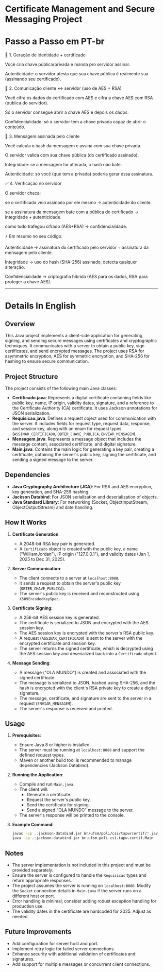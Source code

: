 # Certificate Management and Secure Messaging Project

# Passo a Passo em PT-br

🔑 1. Geração de identidade + certificado

Você cria chave pública/privada e manda pro servidor assinar.

Autenticidade: o servidor atesta que sua chave pública é realmente sua (assinando seu certificado).

🏦 2. Comunicação cliente ↔ servidor (uso de AES + RSA)

Você cifra os dados do certificado com AES e cifra a chave AES com RSA (publica do servidor).

Só o servidor consegue abrir a chave AES e depois os dados.

Confidencialidade: só o servidor tem a chave privada capaz de abrir o conteúdo.

📩 3. Mensagem assinada pelo cliente

Você calcula o hash da mensagem e assina com sua chave privada.

O servidor valida com sua chave pública (do certificado assinado).

Integridade: se a mensagem for alterada, o hash não bate.

Autenticidade: só você (que tem a privada) poderia gerar essa assinatura.

✅ 4. Verificação no servidor

O servidor checa:

se o certificado veio assinado por ele mesmo → autenticidade do cliente.

se a assinatura da mensagem bate com a pública do certificado → integridade + autenticidade.

como tudo trafegou cifrado (AES+RSA) → confidencialidade.

⚡ Em resumo no seu código:

Autenticidade → assinatura do certificado pelo servidor + assinatura da mensagem pelo cliente.

Integridade → uso do hash (SHA-256) assinado, detecta qualquer alteração.

Confidencialidade → criptografia híbrida (AES para os dados, RSA para proteger a chave AES).

___

# Details In English

## Overview
This Java project implements a client-side application for generating, signing, and sending secure messages using certificates and cryptographic techniques. It communicates with a server to obtain a public key, sign certificates, and send encrypted messages. The project uses RSA for asymmetric encryption, AES for symmetric encryption, and SHA-256 for hashing to ensure secure communication.

## Project Structure
The project consists of the following main Java classes:

- **Certificado.java**: Represents a digital certificate containing fields like public key, name, IP origin, validity dates, signature, and a reference to the Certificate Authority (CA) certificate. It uses Jackson annotations for JSON serialization.
- **Requisicao.java**: Defines a request object used for communication with the server. It includes fields for request type, request data, response, and session key, along with an enum for request types (`ASSINAR_CERTIFICADO`, `OBTER_CHAVE_PUBLICA`, `ENVIAR_MENSAGEM`).
- **Mensagem.java**: Represents a message object that includes the message content, associated certificate, and digital signature.
- **Main.java**: Contains the main logic for generating a key pair, creating a certificate, obtaining the server's public key, signing the certificate, and sending a signed message to the server.

## Dependencies
- **Java Cryptography Architecture (JCA)**: For RSA and AES encryption, key generation, and SHA-256 hashing.
- **Jackson Databind**: For JSON serialization and deserialization of objects.
- **Java Standard Library**: For networking (Socket, ObjectInputStream, ObjectOutputStream) and date handling.

## How It Works
1. **Certificate Generation**:
    - A 2048-bit RSA key pair is generated.
    - A `Certificado` object is created with the public key, a name ("WilliamJordan"), IP origin ("127.0.0.1"), and validity dates (Jan 1, 2025 to Dec 31, 2025).

2. **Server Communication**:
    - The client connects to a server at `localhost:8080`.
    - It sends a request to obtain the server's public key (`OBTER_CHAVE_PUBLICA`).
    - The server's public key is received and reconstructed using `X509EncodedKeySpec`.

3. **Certificate Signing**:
    - A 256-bit AES session key is generated.
    - The certificate is serialized to JSON and encrypted with the AES session key.
    - The AES session key is encrypted with the server's RSA public key.
    - A request (`ASSINAR_CERTIFICADO`) is sent to the server with the encrypted certificate and session key.
    - The server returns the signed certificate, which is decrypted using the AES session key and deserialized back into a `Certificado` object.

4. **Message Sending**:
    - A message ("OLA MUNDO") is created and associated with the signed certificate.
    - The message is serialized to JSON, hashed using SHA-256, and the hash is encrypted with the client's RSA private key to create a digital signature.
    - The message, certificate, and signature are sent to the server in a request (`ENVIAR_MENSAGEM`).
    - The server's response is received and printed.

## Usage
1. **Prerequisites**:
    - Ensure Java 8 or higher is installed.
    - The server must be running at `localhost:8080` and support the defined request types.
    - Maven or another build tool is recommended to manage dependencies (Jackson Databind).

2. **Running the Application**:
    - Compile and run `Main.java`.
    - The client will:
        - Generate a certificate.
        - Request the server's public key.
        - Send the certificate for signing.
        - Send a signed "OLA MUNDO" message to the server.
    - The server's response will be printed to the console.

3. **Example Command**:
   ```bash
   javac -cp .:jackson-databind.jar br/ufsm/poli/csi/tapw/certif/*.java
   java -cp .:jackson-databind.jar br.ufsm.poli.csi.tapw.certif.Main
   ```

## Notes
- The server implementation is not included in this project and must be provided separately.
- Ensure the server is configured to handle the `Requisicao` types and return appropriate responses.
- The project assumes the server is running on `localhost:8080`. Modify the `Socket` connection details in `Main.java` if the server runs on a different host or port.
- Error handling is minimal; consider adding robust exception handling for production use.
- The validity dates in the certificate are hardcoded for 2025. Adjust as needed.

## Future Improvements
- Add configuration for server host and port.
- Implement retry logic for failed server connections.
- Enhance security with additional validation of certificates and signatures.
- Add support for multiple messages or concurrent client connections.

